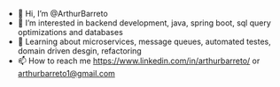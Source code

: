 - 👋 Hi, I’m @ArthurBarreto
- 👀 I’m interested in backend development, java, spring boot, sql query optimizations and databases
- 🌱 Learning about microservices, message queues, automated testes, domain driven desgin, refactoring
- 📫 How to reach me https://www.linkedin.com/in/arthurbarreto/ or arthurbarreto1@gmail.com

<!---
ArthurBarreto/ArthurBarreto is a ✨ special ✨ repository because its `README.md` (this file) appears on your GitHub profile.
You can click the Preview link to take a look at your changes.
--->
